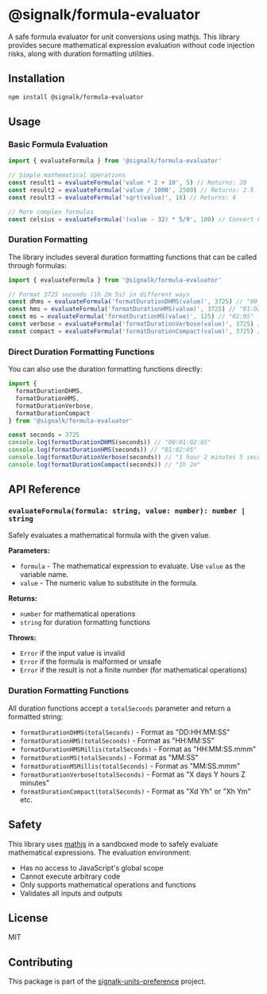 # @signalk/formula-evaluator

A safe formula evaluator for unit conversions using mathjs. This library provides secure mathematical expression evaluation without code injection risks, along with duration formatting utilities.

## Installation

```bash
npm install @signalk/formula-evaluator
```

## Usage

### Basic Formula Evaluation

```typescript
import { evaluateFormula } from '@signalk/formula-evaluator'

// Simple mathematical operations
const result1 = evaluateFormula('value * 2 + 10', 5) // Returns: 20
const result2 = evaluateFormula('value / 1000', 2500) // Returns: 2.5
const result3 = evaluateFormula('sqrt(value)', 16) // Returns: 4

// More complex formulas
const celsius = evaluateFormula('(value - 32) * 5/9', 100) // Convert Fahrenheit to Celsius
```

### Duration Formatting

The library includes several duration formatting functions that can be called through formulas:

```typescript
import { evaluateFormula } from '@signalk/formula-evaluator'

// Format 3725 seconds (1h 2m 5s) in different ways
const dhms = evaluateFormula('formatDurationDHMS(value)', 3725) // "00:01:02:05"
const hms = evaluateFormula('formatDurationHMS(value)', 3725) // "01:02:05"
const ms = evaluateFormula('formatDurationMS(value)', 125) // "02:05"
const verbose = evaluateFormula('formatDurationVerbose(value)', 3725) // "1 hour 2 minutes 5 seconds"
const compact = evaluateFormula('formatDurationCompact(value)', 3725) // "1h 2m"
```

### Direct Duration Formatting Functions

You can also use the duration formatting functions directly:

```typescript
import { 
  formatDurationDHMS,
  formatDurationHMS,
  formatDurationVerbose,
  formatDurationCompact
} from '@signalk/formula-evaluator'

const seconds = 3725
console.log(formatDurationDHMS(seconds)) // "00:01:02:05"
console.log(formatDurationHMS(seconds)) // "01:02:05" 
console.log(formatDurationVerbose(seconds)) // "1 hour 2 minutes 5 seconds"
console.log(formatDurationCompact(seconds)) // "1h 2m"
```

## API Reference

### `evaluateFormula(formula: string, value: number): number | string`

Safely evaluates a mathematical formula with the given value.

**Parameters:**
- `formula` - The mathematical expression to evaluate. Use `value` as the variable name.
- `value` - The numeric value to substitute in the formula.

**Returns:**
- `number` for mathematical operations
- `string` for duration formatting functions

**Throws:**
- `Error` if the input value is invalid
- `Error` if the formula is malformed or unsafe
- `Error` if the result is not a finite number (for mathematical operations)

### Duration Formatting Functions

All duration functions accept a `totalSeconds` parameter and return a formatted string:

- `formatDurationDHMS(totalSeconds)` - Format as "DD:HH:MM:SS"
- `formatDurationHMS(totalSeconds)` - Format as "HH:MM:SS"
- `formatDurationHMSMillis(totalSeconds)` - Format as "HH:MM:SS.mmm"
- `formatDurationMS(totalSeconds)` - Format as "MM:SS"
- `formatDurationMSMillis(totalSeconds)` - Format as "MM:SS.mmm"
- `formatDurationVerbose(totalSeconds)` - Format as "X days Y hours Z minutes"
- `formatDurationCompact(totalSeconds)` - Format as "Xd Yh" or "Xh Ym" etc.

## Safety

This library uses [mathjs](https://mathjs.org/) in a sandboxed mode to safely evaluate mathematical expressions. The evaluation environment:

- Has no access to JavaScript's global scope
- Cannot execute arbitrary code
- Only supports mathematical operations and functions
- Validates all inputs and outputs

## License

MIT

## Contributing

This package is part of the [signalk-units-preference](https://github.com/motamman/signalk-units-preference) project.